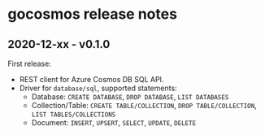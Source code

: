# gocosmos release notes

## 2020-12-xx - v0.1.0

First release:
- REST client for Azure Cosmos DB SQL API.
- Driver for `database/sql`, supported statements:
  - Database: `CREATE DATABASE`, `DROP DATABASE`, `LIST DATABASES`
  - Collection/Table: `CREATE TABLE/COLLECTION`, `DROP TABLE/COLLECTION`, `LIST TABLES/COLLECTIONS`
  - Document: `INSERT`, `UPSERT`, `SELECT`, `UPDATE`, `DELETE`
